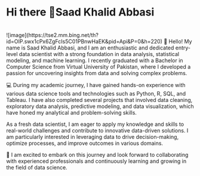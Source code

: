  # Hi there 👋Saad Khalid Abbasi
 <br>
 ![image](https://tse2.mm.bing.net/th?id=OIP.swx1cPx6ZgFcIs5C01PBnwHaEK&pid=Api&P=0&h=220)
👋 Hello! My name is Saad Khalid Abbasi, and I am an enthusiastic and dedicated entry-level data scientist with a strong foundation in data analysis, statistical modeling, and machine learning. I recently graduated with a Bachelor in Computer Science from Virtual University of Pakistan, where I developed a passion for uncovering insights from data and solving complex problems.

💻 During my academic journey, I have gained hands-on experience with various data science tools and technologies such as Python, R, SQL, and Tableau. I have also completed several projects that involved data cleaning, exploratory data analysis, predictive modeling, and data visualization, which have honed my analytical and problem-solving skills.

As a fresh data scientist, I am eager to apply my knowledge and skills to real-world challenges and contribute to innovative data-driven solutions. I am particularly interested in leveraging data to drive decision-making, optimize processes, and improve outcomes in various domains.

🚀 I am excited to embark on this journey and look forward to collaborating with experienced professionals and continuously learning and growing in the field of data science.
 


<!---
saadkhalidabbasi/saadkhalidabbasi is a ✨ special ✨ repository because its `README.md` (this file) appears on your GitHub profile.
You can click the Preview link to take a look at your changes.
--->
